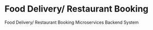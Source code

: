# Food Delivery/ Restaurant Booking
 Food Delivery/ Restaurant Booking Microservices Backend System
